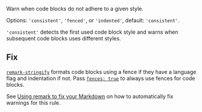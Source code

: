 Warn when code blocks do not adhere to a given style.

Options: `'consistent'`, `'fenced'`, or `'indented'`, default: `'consistent'`.

`'consistent'` detects the first used code block style and warns when
subsequent code blocks uses different styles.

## Fix

[`remark-stringify`](https://github.com/remarkjs/remark/tree/master/packages/remark-stringify)
formats code blocks using a fence if they have a language flag and
indentation if not.
Pass
[`fences: true`](https://github.com/remarkjs/remark/tree/master/packages/remark-stringify#optionsfences)
to always use fences for code blocks.

See [Using remark to fix your Markdown](https://github.com/remarkjs/remark-lint#using-remark-to-fix-your-markdown)
on how to automatically fix warnings for this rule.